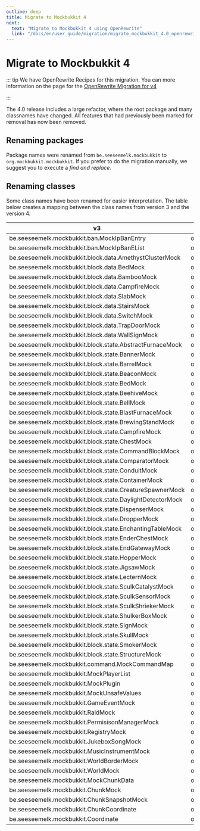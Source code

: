 ```yaml
---
outline: deep
title: Migrate to Mockbukkit 4
next:
  text: "Migrate to Mockbukkit 4 using OpenRewrite"
  link: "/docs/en/user_guide/migration/migrate_mockbukkit_4.0_openrewrite.html"
---
```


<!-- markdownlint-configure-file
{
    "MD013": false
}
-->

# Migrate to Mockbukkit 4

::: tip
We have OpenRewrite Recipes for this migration. You can more information
on the page for
the [OpenRewrite Migration for v4](migrate_mockbukkit_4.0_openrewrite.md)

:::

The 4.0 release includes a large refactor, where the root package and many
classnames have changed.
All features that had previously been marked for removal has now been removed.

## Renaming packages

Package names were renamed from `be.seeseemelk.mockbukkit` to
`org.mockbukkit.mockbukkit`.
If you prefer to do the migration manually, we suggest you to execute a _find
and replace_.

## Renaming classes

Some class names have been renamed for easier interpretation.
The table below creates a mapping between the class names from version 3 and the
version 4.

| v3                                                        | v4                                                              |
| --------------------------------------------------------- | --------------------------------------------------------------- |
| be.seeseemelk.mockbukkit.ban.MockIpBanEntry               | org.mockbukkit.mockbukkit.ban.IpbanEntryMock                    |
| be.seeseemelk.mockbukkit.ban.MockIpBanEList               | org.mockbukkit.mockbukkit.ban.IpbanListMock                     |
| be.seeseemelk.mockbukkit.block.data.AmethystClusterMock   | org.mockbukkit.mockbukkit.block.data.AmethystClusterDataMock    |
| be.seeseemelk.mockbukkit.block.data.BedMock               | org.mockbukkit.mockbukkit.block.data.BedDataMock                |
| be.seeseemelk.mockbukkit.block.data.BambooMock            | org.mockbukkit.mockbukkit.block.data.BambooDataMock             |
| be.seeseemelk.mockbukkit.block.data.CampfireMock          | org.mockbukkit.mockbukkit.block.data.CampfireDataMock           |
| be.seeseemelk.mockbukkit.block.data.SlabMock              | org.mockbukkit.mockbukkit.block.data.SlabDataMock               |
| be.seeseemelk.mockbukkit.block.data.StairsMock            | org.mockbukkit.mockbukkit.block.data.StairsDataMock             |
| be.seeseemelk.mockbukkit.block.data.SwitchMock            | org.mockbukkit.mockbukkit.block.data.SwitchDataMock             |
| be.seeseemelk.mockbukkit.block.data.TrapDoorMock          | org.mockbukkit.mockbukkit.block.data.TrapDoorDataMock           |
| be.seeseemelk.mockbukkit.block.data.WallSignMock          | org.mockbukkit.mockbukkit.block.data.WallSignDataMock           |
| be.seeseemelk.mockbukkit.block.state.AbstractFurnaceMock  | org.mockbukkit.mockbukkit.block.state.AbstractFurnaceStateMock  |
| be.seeseemelk.mockbukkit.block.state.BannerMock           | org.mockbukkit.mockbukkit.block.state.BannerStateMock           |
| be.seeseemelk.mockbukkit.block.state.BarrelMock           | org.mockbukkit.mockbukkit.block.state.BarrelStateMock           |
| be.seeseemelk.mockbukkit.block.state.BeaconMock           | org.mockbukkit.mockbukkit.block.state.BeaconStateMock           |
| be.seeseemelk.mockbukkit.block.state.BedMock              | org.mockbukkit.mockbukkit.block.state.BedStateMock              |
| be.seeseemelk.mockbukkit.block.state.BeehiveMock          | org.mockbukkit.mockbukkit.block.state.BeehiveStateMock          |
| be.seeseemelk.mockbukkit.block.state.BellMock             | org.mockbukkit.mockbukkit.block.state.BellStateMock             |
| be.seeseemelk.mockbukkit.block.state.BlastFurnaceMock     | org.mockbukkit.mockbukkit.block.state.BlastFurnaceStateMock     |
| be.seeseemelk.mockbukkit.block.state.BrewingStandMock     | org.mockbukkit.mockbukkit.block.state.BrewingStandStateMock     |
| be.seeseemelk.mockbukkit.block.state.CampfireMock         | org.mockbukkit.mockbukkit.block.state.CampfireStateMock         |
| be.seeseemelk.mockbukkit.block.state.ChestMock            | org.mockbukkit.mockbukkit.block.state.ChestStateMock            |
| be.seeseemelk.mockbukkit.block.state.CommandBlockMock     | org.mockbukkit.mockbukkit.block.state.CommandBlockStateMock     |
| be.seeseemelk.mockbukkit.block.state.ComparatorMock       | org.mockbukkit.mockbukkit.block.state.CompatatorStateMock       |
| be.seeseemelk.mockbukkit.block.state.ConduitMock          | org.mockbukkit.mockbukkit.block.state.ConduitStateMock          |
| be.seeseemelk.mockbukkit.block.state.ContainerMock        | org.mockbukkit.mockbukkit.block.state.ContainerStateMock        |
| be.seeseemelk.mockbukkit.block.state.CreatureSpawnerMock  | org.mockbukkit.mockbukkit.block.state.CreatureSpawnerStateMock  |
| be.seeseemelk.mockbukkit.block.state.DaylightDetectorMock | org.mockbukkit.mockbukkit.block.state.DaylightDetectorStateMock |
| be.seeseemelk.mockbukkit.block.state.DispenserMock        | org.mockbukkit.mockbukkit.block.state.DispenserStateMock        |
| be.seeseemelk.mockbukkit.block.state.DropperMock          | org.mockbukkit.mockbukkit.block.state.DropperStateMock          |
| be.seeseemelk.mockbukkit.block.state.EnchantingTableMock  | org.mockbukkit.mockbukkit.block.state.EnchantingTableStateMock  |
| be.seeseemelk.mockbukkit.block.state.EnderChestMock       | org.mockbukkit.mockbukkit.block.state.EnderChestStateMock       |
| be.seeseemelk.mockbukkit.block.state.EndGatewayMock       | org.mockbukkit.mockbukkit.block.state.EndGatewayStateMock       |
| be.seeseemelk.mockbukkit.block.state.HopperMock           | org.mockbukkit.mockbukkit.block.state.HopperStateMock           |
| be.seeseemelk.mockbukkit.block.state.JigsawMock           | org.mockbukkit.mockbukkit.block.state.JigsawStateMock           |
| be.seeseemelk.mockbukkit.block.state.LecternMock          | org.mockbukkit.mockbukkit.block.state.LecternStateMock          |
| be.seeseemelk.mockbukkit.block.state.SculkCatalystMock    | org.mockbukkit.mockbukkit.block.state.SculkCatalystStateMock    |
| be.seeseemelk.mockbukkit.block.state.SculkSensorMock      | org.mockbukkit.mockbukkit.block.state.SculkSensorStateMock      |
| be.seeseemelk.mockbukkit.block.state.SculkShriekerMock    | org.mockbukkit.mockbukkit.block.state.SculkShriekerStateMock    |
| be.seeseemelk.mockbukkit.block.state.ShulkerBoxMock       | org.mockbukkit.mockbukkit.block.state.ShulkerBoxStateMock       |
| be.seeseemelk.mockbukkit.block.state.SignMock             | org.mockbukkit.mockbukkit.block.state.SignStateMock             |
| be.seeseemelk.mockbukkit.block.state.SkullMock            | org.mockbukkit.mockbukkit.block.state.SkullStateMock            |
| be.seeseemelk.mockbukkit.block.state.SmokerMock           | org.mockbukkit.mockbukkit.block.state.SmokerStateMock           |
| be.seeseemelk.mockbukkit.block.state.StructureMock        | org.mockbukkit.mockbukkit.block.state.StructuteStateMock        |
| be.seeseemelk.mockbukkit.command.MockCommandMap           | org.mockbukkit.mockbukkit.command.commandMapMock                |
| be.seeseemelk.mockbukkit.MockPlayerList                   | org.mockbukkit.mockbukkit.PlayerListMock                        |
| be.seeseemelk.mockbukkit.MockPlugin                       | org.mockbukkit.mockbukkit.plugin.PluginMock                     |
| be.seeseemelk.mockbukkit.MockUnsafeValues                 | org.mockbukkit.mockbukkit.util.UnsafeValuesMock                 |
| be.seeseemelk.mockbukkit.GameEventMock                    | org.mockbukkit.mockbukkit.event.GameEventMock                   |
| be.seeseemelk.mockbukkit.RaidMock                         | org.mockbukkit.mockbukkit.event.RaidMock                        |
| be.seeseemelk.mockbukkit.PermisisonManagerMock            | org.mockbukkit.mockbukkit.plugin.PermissionManagerMock          |
| be.seeseemelk.mockbukkit.RegistryMock                     | org.mockbukkit.mockbukkit.registry.RegistryMock                 |
| be.seeseemelk.mockbukkit.JukeboxSongMock                  | org.mockbukkit.mockbukkit.sound.JukeboxSongMock                 |
| be.seeseemelk.mockbukkit.MusicInstrumentMock              | org.mockbukkit.mockbukkit.sound.MusicInstrumentMock             |
| be.seeseemelk.mockbukkit.WorldBorderMock                  | org.mockbukkit.mockbukkit.world.WorldBorderMock                 |
| be.seeseemelk.mockbukkit.WorldMock                        | org.mockbukkit.mockbukkit.world.WorldMock                       |
| be.seeseemelk.mockbukkit.MockChunkData                    | org.mockbukkit.mockbukkit.world.ChunkDataMock                   |
| be.seeseemelk.mockbukkit.ChunkMock                        | org.mockbukkit.mockbukkit.world.ChunkMock                       |
| be.seeseemelk.mockbukkit.ChunkSnapshotMock                | org.mockbukkit.mockbukkit.world.ChunkSnapshotMock               |
| be.seeseemelk.mockbukkit.ChunkCoordinate                  | org.mockbukkit.mockbukkit.world.ChunkCoordinate                 |
| be.seeseemelk.mockbukkit.Coordinate                       | org.mockbukkit.mockbukkit.world.Coordinate                      |
